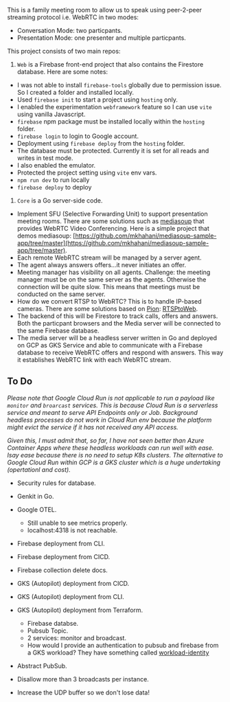 This is a family meeting room to allow us to speak using peer-2-peer streaming protocol i.e. WebRTC in two modes:
- Conversation Mode: two particpants.
- Presentation Mode: one presenter and multiple particpants.

This project consists of two main repos:
1. `Web` is a Firebase front-end project that also contains the Firestore database. Here are some notes:

- I was not able to install `firebase-tools` globally due to permission issue. So I created a folder and installed locally.
- Used `firebase init` to start a project using `hosting` only.
- I enabled the experimentation `webframework` feature so I can use `vite` using vanilla Javascript.
- `firebase` npm package must be installed locally within the `hosting` folder.
- `firebase login` to login to Google account.
- Deployment using `firebase deploy` from the `hosting` folder.
- The database must be protected. Currently it is set for all reads and writes in test mode.
- I also enabled the emulator.
- Protected the project setting using `vite` env vars.
- `npm run dev` to run locally
- `firebase deploy` to deploy

1. `Core` is a Go server-side code.

- Implement SFU (Selective Forwarding Unit) to support presentation meeting rooms. There are some solutions such as [mediasoup](https://mediasoup.org/) that provides WebRTC Video Conferencing. Here is a simple project that demos mediasoup: [https://github.com/mkhahani/mediasoup-sample-app/tree/master](https://github.com/mkhahani/mediasoup-sample-app/tree/master).
- Each remote WebRTC stream will be managed by a server agent. 
- The agent always answers offers...it never initiates an offer.
- Meeting manager has visibility on all agents. Challenge: the meeting manager must be on the same server as the agents. Otherwise the connection will be quite slow. This means that meetings must be conducted on the same server.
- How do we convert RTSP to WebRTC? This is to handle IP-based cameras. There are some solutions based on [Pion](github.com/pion/webrtc/v4): [RTSPtoWeb](https://github.com/deepch/RTSPtoWeb).
- The backend of this will be Firestore to track calls, offers and answers. Both the particpant browsers and the Media server will be connected to the same Firebase database. 
- The media server will be a headless server written in Go and deployed on GCP as GKS Service and able to communicate with a Firebase database to receive WebRTC offers and respond with answers. This way it establishes WebRTC link with each WebRTC stream.  

## To Do

*Please note that Google Cloud Run is not applicable to run a payload like `monitor` and `broarcast` services. This is because Cloud Run is a serverless service and meant to serve API Endpoints only or Job. Background headless processes do not work in Cloud Run env because the platform might evict the service if it has not received any API access.*

*Given this, I must admit that, so far, I have not seen better than Azure Container Apps where these headless workloads can run well with ease. Isay ease because there is no need to setup K8s clusters. The alternative to Google Cloud Run within GCP is a GKS cluster which is a huge undertaking (opertationl and cost).*

- Security rules for database.
- Genkit in Go.
- Google OTEL.
    - Still unable to see metrics properly.
    - localhost:4318 is not reachable.
- Firebase deployment from CLI.
- Firebase deployment from CICD.
- Firebase collection delete docs.
- GKS (Autopilot) deployment from CICD.
- GKS (Autopilot) deployment from CLI.
- GKS (Autopilot) deployment from Terraform.
    - Firebase databse.
    - Pubsub Topic.
    - 2 services: monitor and broadcast.
    - How would I provide an authentication to pubsub and firebase from a GKS workload? They have something called [workload-identity](https://cloud.google.com/kubernetes-engine/docs/how-to/workload-identity)

- Abstract PubSub.
- Disallow more than 3 broadcasts per instance.
- Increase the UDP buffer so we don't lose data!






